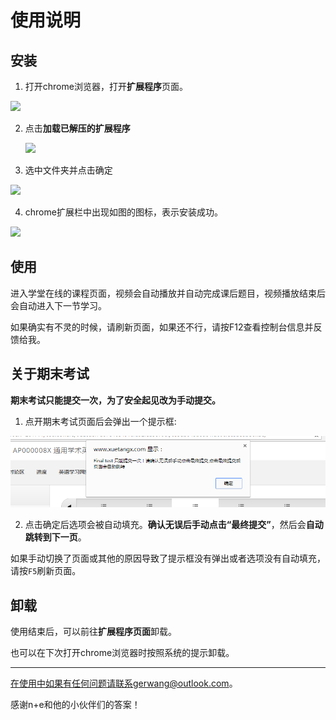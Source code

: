 # 使用说明

## 安装

1. 打开chrome浏览器，打开**扩展程序**页面。

![](./pics/step1.png)

2. 点击**加载已解压的扩展程序**

   ![](./pics/step2.png)

3. 选中文件夹并点击确定

![](./pics/step3.png)

4. chrome扩展栏中出现如图的图标，表示安装成功。

![](./pics/step4.png)

## 使用

进入学堂在线的课程页面，视频会自动播放并自动完成课后题目，视频播放结束后会自动进入下一节学习。

如果确实有不灵的时候，请刷新页面，如果还不行，请按F12查看控制台信息并反馈给我。

## 关于期末考试

**期末考试只能提交一次，为了安全起见改为手动提交。**

1. 点开期末考试页面后会弹出一个提示框:

![](./pics/step5.PNG)

2. 点击确定后选项会被自动填充。**确认无误后手动点击“最终提交”**，然后会**自动跳转到下一页**。

如果手动切换了页面或其他的原因导致了提示框没有弹出或者选项没有自动填充，请按`F5`刷新页面。

## 卸载

使用结束后，可以前往**扩展程序页面**卸载。

也可以在下次打开chrome浏览器时按照系统的提示卸载。

---

在使用中如果有任何问题请联系gerwang@outlook.com。

感谢n+e和他的小伙伴们的答案！